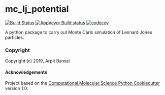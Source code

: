 mc_lj_potential
==============================
[//]: # (Badges)
[![Build Status](https://travis-ci.org/MolSSI-Education/mm_2019_sss_4.svg?branch=master)](https://travis-ci.org/MolSSI-Education/mm_2019_sss_4)
[![AppVeyor Build status](https://ci.appveyor.com/api/projects/status/REPLACE_WITH_APPVEYOR_LINK/branch/master?svg=true)](https://ci.appveyor.com/project/REPLACE_WITH_OWNER_ACCOUNT/mc_lj_potential/branch/master)
[![codecov](https://codecov.io/gh/REPLACE_WITH_OWNER_ACCOUNT/mc_lj_potential/branch/master/graph/badge.svg)](https://codecov.io/gh/REPLACE_WITH_OWNER_ACCOUNT/mc_lj_potential/branch/master)

A python package to carry out Monte Carlo simulation of Lennard Jones particles.

### Copyright

Copyright (c) 2019, Arpit Bansal


#### Acknowledgements
 
Project based on the 
[Computational Molecular Science Python Cookiecutter](https://github.com/molssi/cookiecutter-cms) version 1.0.
